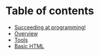 # Table of contents

* [Succeeding at programming!](README.md)
* [Overview](overview.md)
* [Tools](tools.md)
* [Basic HTML](basic-html.md)

